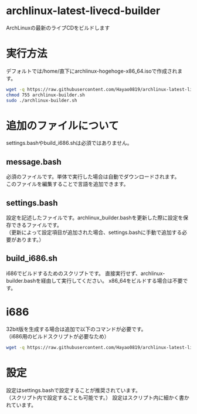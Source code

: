 # archlinux-latest-livecd-builder
ArchLinuxの最新のライブCDをビルドします   

# 実行方法
デフォルトでは/home/直下にarchlinux-hogehoge-x86_64.isoで作成されます。

```bash
wget -q https://raw.githubusercontent.com/Hayao0819/archlinux-latest-livecd-builder/master/archlinux-builder.sh
chmod 755 archlinux-builder.sh
sudo ./archlinux-builder.sh
```

# 追加のファイルについて
settings.bashやbuild_i686.shは必須ではありません。

## message.bash
必須のファイルです。単体で実行した場合は自動でダウンロードされます。  
このファイルを編集することで言語を追加できます。

## settings.bash
設定を記述したファイルです。archlinux_builder.bashを更新した際に設定を保存できるファイルです。  
（更新によって設定項目が追加された場合、settings.bashに手動で追加する必要があります。）

## build_i686.sh
i686でビルドするためのスクリプトです。
直接実行せず、archlinux-builder.bashを経由して実行してください。
x86_64をビルドする場合は不要です。


# i686
32bit版を生成する場合は追加で以下のコマンドが必要です。  
（i686用のビルドスクリプトが必要なため）

```bash
wget -q https://raw.githubusercontent.com/Hayao0819/archlinux-latest-livecd-builder/master/build_i686.sh
```


# 設定
設定はsettings.bashで設定することが推奨されています。  
（スクリプト内で設定することも可能です。）
設定はスクリプト内に細かく書かれています。


